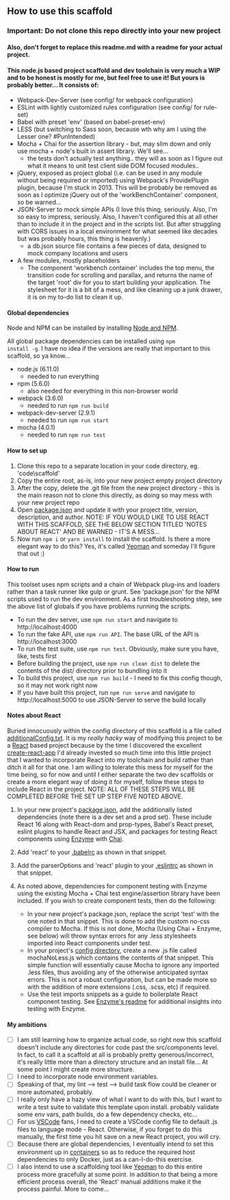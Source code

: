 ## How to use this scaffold

### Important: Do not clone this repo directly into your new project
#### Also, don't forget to replace this readme.md with a readme for your actual project.

#### This node.js based project scaffold and dev toolchain is very much a WIP and to be honest is mostly for me, but feel free to use it! But yours is probably better... It consists of:

* Webpack-Dev-Server (see config/ for webpack configuration)
* ESLint with lightly customized rules configuration (see config/ for rule-set)
* Babel with preset 'env' (based on babel-preset-env)
* LESS (but switching to Sass soon, because wth why am I using the Lesser one? \#PunIntended)
* Mocha + Chai for the assertion library - but, may slim down and only use mocha + node's built in assert library. We'll see... 
    * the tests don't actually test anything.. they will as soon as I figure out what it means to unit test client side DOM focused modules.. 
* jQuery, exposed as project global (i.e. can be used in any module without being required or imported) using Webpack's ProvidePlugin plugin, because I'm stuck in 2013. This will be probably be removed as soon as I optimize jQuery out of the 'workBenchContainer' component, so be warned...
* JSON-Server to mock simple APIs (I love this thing, seriously. Also, I'm so easy to impress, seriously. Also, I haven't configured this at all other than to include it in the project and in the scripts list. But after struggling with CORS issues in a local environment for what seemed like decades but was probably hours, this thing is heavenly.)
    * a db.json source file contains a few pieces of data, designed to mock company locations and users
* A few modules, mostly placeholders
    * The component 'workbench container' includes the top menu, the transition code for scrolling and parallax, and returns the name of the target 'root' div for you to start building your application. The stylesheet for it is a bit of a mess, and like cleaning up a junk drawer, it is on my to-do list to clean it up. 

#### Global dependencies
Node and NPM can be installed by installing [Node and NPM](https://nodejs.org/en/).

All global package dependencies can be installed using <code>npm install -g</code>. I have no idea if the versions are really that important to this scaffold, so ya know... 

* node.js (6.11.0)
    * needed to run everything
* npm (5.6.0)
    * also needed for everything in this non-browser world
* webpack (3.6.0)
    * needed to run <code>npm run build</code>
* webpack-dev-server (2.9.1)
    * needed to run <code>npm run start</code>
* mocha (4.0.1)
    * needed to run <code>npm run test</code>

#### How to set up

1. Clone this repo to a separate location in your code directory, eg. 'code\scaffold'
2. Copy the entire root, as-is, into your new project empty project directory
3. After the copy, delete the .git file from the new project directory - this is the main reason not to clone this directly, as doing so may mess with your new project repo
4. Open [package.json](https://github.com/moabs81/scaffold2/blob/master/package.json) and update it with your project title, version, description, and author. NOTE: IF YOU WOULD LIKE TO USE REACT WITH THIS SCAFFOLD, SEE THE BELOW SECTION TITLED 'NOTES ABOUT REACT' AND BE WARNED - IT'S A MESS...
5. Now run <code>npm i</code> or <code>yarn install</code> to install the scaffold.  Is there a more elegant way to do this? Yes, it's called [Yeoman](http://yeoman.io/learning/) and someday I'll figure that out :) 

#### How to run

This toolset uses npm scripts and a chain of Webpack plug-ins and loaders rather than a task runner like gulp or grunt. See 'package.json' for the NPM scripts used to run the dev environment. As a first troubleshooting step, see the above list of globals if you have problems running the scripts. 

* To run the dev server, use <code>npm run start</code> and navigate to http://localhost:4000
* To run the fake API, use <code>npm run API</code>. The base URL of the API is http://localhost:3000
* To run the test suite, use <code>npm run test</code>. Obviously, make sure you have, like, tests first    
* Before building the project, use <code>npm run clean dist</code> to delete the contents of the dist/ directory prior to bundling into it
* To build this project, use <code>npm run build</code> - I need to fix this config though, so it may not work right now
* If you have built this project, run <code>npm run serve</code> and navigate to http://localhost:5000 to use JSON-Server to serve the build locally

#### Notes about React

Buried innocuously within the config directory of this scaffold is a file called [additionalConfig.txt](https://github.com/moabs81/scaffold2/blob/master/config/additionalConfig.txt). It is my <i>really hacky</i> way of modifying this project to be a [React](https://github.com/facebook/react) based project because by the time I discovered the excellent [create-react-app](https://github.com/facebookincubator/create-react-app) I'd already invested so much time into this little project that I wanted to incorporate React into my toolchain and build rather than ditch it all for that one. I am willing to tolerate this mess for myself for the time being, so for now and until I either separate the two dev scaffolds or create a more elegant way of doing it for myself, follow these steps to include React in the project. NOTE: ALL OF THESE STEPS WILL BE COMPLETED BEFORE THE SET UP STEP FIVE NOTED ABOVE. 

1. In your new project's [package.json](https://github.com/moabs81/scaffold2/blob/master/package.json), add the additionally listed dependencies (note there is a dev set and a prod set). These include React 16 along with React-dom and prop-types, Babel's React preset, eslint plugins to handle React and JSX, and packages for testing React components using [Enzyme](https://github.com/airbnb/enzyme) with [Chai](https://github.com/producthunt/chai-enzyme).

2. Add 'react' to your [.babelrc](https://github.com/moabs81/scaffold2/blob/master/.babelrc) as shown in that snippet. 

3. Add the parserOptions and 'react' plugin to your [.eslintrc](https://github.com/moabs81/scaffold2/blob/master/config/.eslintrc) as shown in that snippet.

4. As noted above, dependencies for component testing with Enzyme using the existing Mocha + Chai test engine/assertion library have been included. If you wish to create component tests, then do the following:
    * In your new project's package.json, replace the script 'test' with the one noted in that snippet. This is done to add the custom no-css compiler to Mocha. If this is not done, Mocha (Using Chai + Enzyme, see below) will throw syntax errors for any .less stylesheets imported into React components under test. 
    * In your project's [config directory](https://github.com/moabs81/scaffold2/tree/master/config), create a new .js file called mochaNoLess.js which contains the contents of that snippet. This simple function will essentially cause Mocha to ignore any imported .less files, thus avoiding any of the otherwise anticipated syntax errors. This is not a robust configuration, but can be made more so with the addition of more extensions (.css, .scss, etc) if required. 
    * Use the test imports snippets as a guide to boilerplate React component testing. See [Enzyme's readme](https://github.com/airbnb/enzyme) for additional insights into testing with Enzyme. 

#### My ambitions

- [ ] I am still learning how to organize actual code, so right now this scaffold doesn't include any directories for code past the src/components level. In fact, to call it a scaffold at all is probably pretty generous/incorrect, it's really little more than a directory structure and an install file... At some point I might create more structure.
- [ ] I need to incorporate node environment variables.
- [ ] Speaking of that, my lint --> test --> build task flow could be cleaner or more automated, probably.
- [ ] I really only have a hazy view of what I want to do with this, but I want to write a test suite to validate this template upon install. probably validate some env vars, path builds, do a few dependency checks, etc... 
- [ ] For us [VSCode](https://code.visualstudio.com/) fans, I need to create a VSCode config file to default .js files to language mode - React. Otherwise, if you forget to do this manually, the first time you hit save on a new React project, you will cry. 
- [ ] Because there are global dependencies, I eventually intend to set this environment up in [containers](https://www.docker.com/) so as to reduce the required host dependencies to only Docker, just as a can-I-do-this exercise.
- [ ] I also intend to use a scaffolding tool like [Yeoman](http://yeoman.io/learning/) to do this entire process more gracefully at some point. In addition to that being a more efficient process overall, the 'React' manual additions make it the process painful. More to come... 